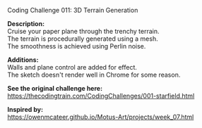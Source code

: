 Coding Challenge 011: 3D Terrain Generation

**Description:**  
Cruise your paper plane through the trenchy terrain.  
The terrain is procedurally generated using a mesh.  
The smoothness is achieved using Perlin noise.  

**Additions:**  
Walls and plane control are added for effect.  
The sketch doesn't render well in Chrome for some reason.  
  
**See the original challenge here:**  
https://thecodingtrain.com/CodingChallenges/001-starfield.html

**Inspired by:**  
https://owenmcateer.github.io/Motus-Art/projects/week_07.html
